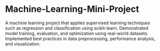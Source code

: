 # Machine-Learning-Mini-Project
A machine learning project that applies supervised learning techniques such as regression and classification using scikit-learn. Demonstrated model training, evaluation, and optimization using real-world datasets. Implemented best practices in data preprocessing, performance analysis, and visualization.
